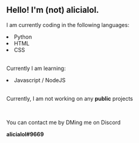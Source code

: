 <h2>Hello! I'm (not) alicialol.</h2>
<p>I am currently coding in the following languages:</p>
<li>Python</li>
<li>HTML</li>
<li>CSS</li>

<br>

<p>Currently I am learning:</p>
<li>Javascript / NodeJS</li>

<br>

<p>Currently, I am not working on any <b>public</b> projects</p>

<br>

<p>You can contact me by DMing me on Discord</p>
<b>alicialol#9669</b>
